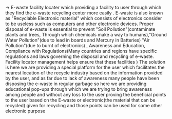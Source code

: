 -> E-waste facility locater which providing a facility to user through which they find the e-waste recycling center more easily . E-waste is also known as "Recyclable Electronic material" which consists of  electronics consider to be useless such as computers and other electronic devices. Proper disposal of e-waste is essential to prevent "Soil Pollution"(contaminate plants and trees, Through which chemicals make a way to humans),"Ground Water Pollution"(due to lead in boards and Mercury in Batteries) "Air Pollution"(due to burnt of electronics) , Awareness and Education, Compliance with Regulations(Many countries and regions have specific regulations and laws governing the disposal and recycling of e-waste. Facility locator management helps ensure that these facilities )
The solution  is here we are providing a special platform for the user which facilitates the nearest location of the recycle industry based on the information provided by the user, and as far due to lack of awareness many people have been disposing the e-waste  in regular garbage so here we are providing educational pop-ups through which we are trying to bring awareness among people  and without any loss to the user proving the beneficial points to the user based on the E-waste or electronic(the material that can be recycled) given for recycling and those points can be used for some other electronic purpose
